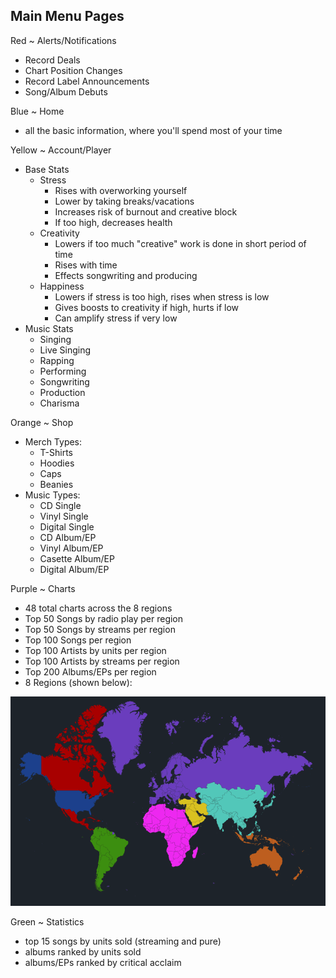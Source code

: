 ## Main Menu Pages
Red ~ Alerts/Notifications
- Record Deals
- Chart Position Changes
- Record Label Announcements
- Song/Album Debuts

Blue ~ Home
- all the basic information, where you'll spend most of your time

Yellow ~ Account/Player
- Base Stats
    - Stress
        - Rises with overworking yourself
        - Lower by taking breaks/vacations
        - Increases risk of burnout and creative block
        - If too high, decreases health
    - Creativity
        - Lowers if too much "creative" work is done in short period of time
        - Rises with time
        - Effects songwriting and producing
    - Happiness
        - Lowers if stress is too high, rises when stress is low
        - Gives boosts to creativity if high, hurts if low
        - Can amplify stress if very low
- Music Stats
    - Singing
    - Live Singing
    - Rapping
    - Performing
    - Songwriting
    - Production
    - Charisma

Orange ~ Shop 
- Merch Types:
    - T-Shirts
    - Hoodies
    - Caps
    - Beanies
- Music Types:
    - CD Single
    - Vinyl Single
    - Digital Single
    - CD Album/EP
    - Vinyl Album/EP
    - Casette Album/EP
    - Digital Album/EP

Purple ~ Charts
- 48 total charts across the 8 regions
- Top 50 Songs by radio play per region
- Top 50 Songs by streams per region 
- Top 100 Songs per region
- Top 100 Artists by units per region
- Top 100 Artists by streams per region
- Top 200 Albums/EPs per region
- 8 Regions (shown below):

![Region Map](RegionMap.png)

Green ~ Statistics
- top 15 songs by units sold (streaming and pure)
- albums ranked by units sold
- albums/EPs ranked by critical acclaim

